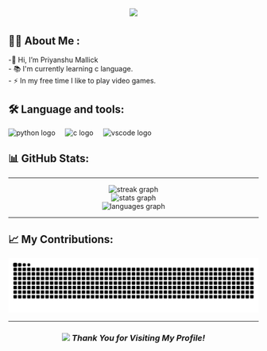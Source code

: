 <h1 align="center">
    <img src="https://readme-typing-svg.herokuapp.com/?font=Righteous&size=35&center=true&vCenter=true&width=500&height=70&duration=4000&lines=Hi+There!+👋;+I'm+Priyanshu+Mallick!;" />
</h1>

## 👩‍💻 About Me :
-👋 Hi, I’m Priyanshu Mallick<br>- 📚 I'm currently learning c language.<br>- ⚡ In my free time I like to play video games.

## 🛠 Language and tools:
<div align="left">
  <img src="https://cdn.jsdelivr.net/gh/devicons/devicon/icons/python/python-original.svg" height="40" alt="python logo"  />
  <img width="12" />
  <img src="https://cdn.jsdelivr.net/gh/devicons/devicon/icons/c/c-original.svg" height="40" alt="c logo"  />
  <img width="12" />
  <img src="https://cdn.jsdelivr.net/gh/devicons/devicon/icons/vscode/vscode-original.svg" height="40" alt="vscode logo"  />
</div>

## 📊 GitHub Stats:

---


<div align="center">
  <img src="https://streak-stats.demolab.com?user=Priyanshu85862&locale=en&mode=daily&theme=dark&hide_border=false&border_radius=5&order=3" height="150" alt="streak graph"  /><br>
  <img src="https://github-readme-stats.vercel.app/api?username=Priyanshu85862&hide_title=false&hide_rank=false&show_icons=true&include_all_commits=true&count_private=true&disable_animations=false&theme=dark&locale=en&hide_border=false&order=1" height="150" alt="stats graph"  /><br>
  <img src="https://github-readme-stats.vercel.app/api/top-langs?username=Priyanshu85862&locale=en&hide_title=false&layout=compact&card_width=320&langs_count=5&theme=dark&hide_border=false&order=2" height="150" alt="languages graph"  />

</div>


---

## 📈 My Contributions:

<img src="https://raw.githubusercontent.com/Priyanshu85862/Priyanshu85862/output/snake.svg" alt="Snake animation" />


---

 <h3 align="center">
   <img src="https://media.giphy.com/media/lGhBlBMIN2XsEteTN3/giphy.gif" width="60"> <em><strong>Thank You for Visiting My Profile!</strong></em>
</h3> 
     
 <div id="header" align="center">
     <img src="https://visitcount.itsvg.in/api?id=Priyanshu85862&style=for-the-badge&color=blue" alt=""/>
 </div>
